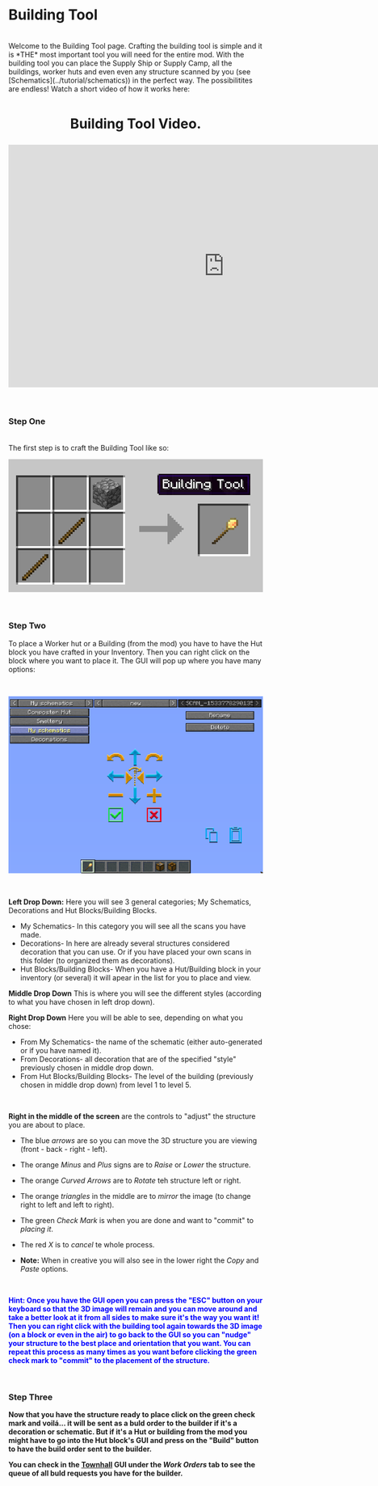 # Building Tool

<br>
Welcome to the Building Tool page. Crafting the building tool is simple and it is *THE* most important tool you will need for the entire mod. With the building tool you can place the Supply Ship or Supply Camp, all the buildings, worker huts and even even any structure scanned by you (see [Schematics](../tutorial/schematics)) in the perfect way. The possibilitites are endless! Watch a short video of how it works here:
<br><br>
<p style="text-align:center; font-size:20pt;"><b><a name="build_tool">Building Tool Video.</a></b></p>

<p style="text-align:center;"><embed width="854" height="480" src="https://www.youtube.com/embed/DVGGDUXbTOY" frameborder="10" allow="autoplay; encrypted-media" allowfullscreen></p>
<br>

### Step One
<br>
The first step is to craft the Building Tool like so:

<p style="text-align:center;"><img src="../../assets/images/tutorial/buildingtool_recipe.png" alt="Building Tool"></p>
<br>

### Step Two

To place a Worker hut or a Building (from the mod) you have to have the Hut block you have crafted in your Inventory. Then you can right click on the block where you want to place it. The GUI will pop up where you have many options:

<br>
<p style="text-align:center;"><img src="../../assets/images/tutorial/buildtool1.png" alt="Building Tool GUI"></p>
<br>

**Left Drop Down:** Here you will see 3 general categories; My Schematics, Decorations and Hut Blocks/Building Blocks.

- My Schematics- In this category you will see all the scans you have made.
- Decorations- In here are already several structures considered decoration that you can use. Or if you have placed your own scans in this folder (to organized them as decorations).
- Hut Blocks/Building Blocks- When you have a Hut/Building block in your inventory (or several) it will apear in the list for you to place and view.

**Middle Drop Down** This is where you will see the different styles (according to what you have chosen in left drop down).

**Right Drop Down** Here you will be able to see, depending on what you chose:

- From My Schematics- the name of the schematic (either auto-generated or if you have named it).
- From Decorations- all decoration that are of the specified "style" previously chosen in middle drop down.
- From Hut Blocks/Building Blocks- The level of the building (previously chosen in middle drop down) from level 1 to level 5.

<br>

**Right in the middle of the screen** are the controls to "adjust" the structure you are about to place.

- The blue *arrows* are so you can move the 3D structure you are viewing (front - back - right - left).
- The orange *Minus* and *Plus* signs are to *Raise* or *Lower* the structure. 
- The orange *Curved Arrows* are to *Rotate* teh structure left or right.
- The orange *triangles* in the middle are to *mirror* the image (to change right to left and left to right).
- The green *Check Mark* is when you are done and want to "commit" to *placing it*.
- The red *X* is to *cancel* te whole process.

- **Note:** When in creative you will also see in the lower right the *Copy* and *Paste* options.

<br>

<p style="color:Blue;"><b>Hint:<b> Once you have the GUI open you can press the "ESC" button on your keyboard so that the 3D image will remain and you can move around and take a better look at it from all sides to make sure it's the way you want it!<br>
     Then you can right click with the building tool again towards the 3D image (on a block or even in the air) to go back to the GUI so you can "nudge" your structure to the best place and orientation that you want. You can repeat this process as many times as you want before clicking the green check mark to "commit" to the placement of the structure.</p>
<br>
  
### Step Three

Now that you have the structure ready to place click on the green check mark and voilá... it will be sent as a buld order to the builder if it's a decoration or schematic. But if it's a Hut or building from the mod you might have to go into the Hut block's GUI and press on the "Build" button to have the build order sent to the builder.

You can check in the [Townhall](../../source/buildings/townhall) GUI under the *Work Orders* tab to see the queue of all buld requests you have for the builder.
